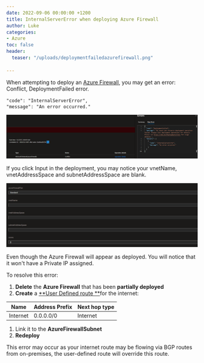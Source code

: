 ```yaml
---
date: 2022-09-06 00:00:00 +1200
title: InternalServerError when deploying Azure Firewall
author: Luke
categories:
- Azure
toc: false
header:
  teaser: "/uploads/deploymentfailedazurefirewall.png"

---
```

When attempting to deploy an [Azure Firewall](https://docs.microsoft.com/en-us/azure/firewall/overview?WT.mc_id=AZ-MVP-5004796 "What is Azure Firewall?"), you may get an error: Conflict, DeploymentFailed error.

    "code": "InternalServerError",
    "message": "An error occurred."

![Deployment Failed - Azure Firewall](/uploads/deploymentfailedazurefirewall.png "Deployment Failed - Azure Firewall")

If you click Input in the deployment, you may notice your vnetName, vnetAddressSpace and subnetAddressSpace are blank.

![Azure Firewall deployment](/uploads/deploymentfailedazurefirewallinputs.png "Azure Firewall deployment")

Even though the Azure Firewall will appear as deployed. You will notice that it won't have a Private IP assigned.

To resolve this error:

1. **Delete** the **Azure Firewall** that has been **partially deployed**
2. **Create** a [**User Defined route **](https://docs.microsoft.com/en-us/azure/virtual-network/manage-route-table?WT.mc_id=AZ-MVP-5004796 "Create, change, or delete a route table")for the internet:

| Name | Address Prefix | Next hop type |
| --- | --- | --- |
| Internet | 0.0.0.0/0 | Internet |

1. Link it to the **AzureFirewallSubnet**
2. **Redeploy**

This error may occur as your internet route may be flowing via BGP routes from on-premises, the user-defined route will override this route.